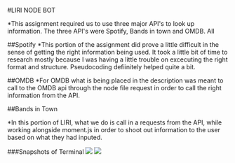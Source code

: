 #LIRI NODE BOT

*This assignment required us to use three major API's to look up information. The three API's were Spotify, Bands in town and OMDB. All 



##Spotify
*This portion of the assignment did prove a little difficult in the sense of getting the right information being used. It took a little bit of time to research mostly because I was having a little trouble on excecuting the right format and structure. Pseudocoding defiinitely helped quite a bit. 


##OMDB
*For OMDB what is being placed in the description was meant to call to the OMDB api through the node file request in order to call the right information from the API. 




##Bands in Town 

*In this portion of LIRI, what we do is call in a requests from the API, while working alongside moment.js in order to shoot out information to the user based on what they had inputed. 


###Snapshots of Terminal
<img src="images/IMG_4347.HEIC">
<img src="images/IMG_4348.HEIC">
